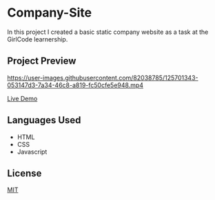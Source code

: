 # Company-Site

In this project I created a basic static company website as a task at the GirlCode learnership.

## Project Preview

https://user-images.githubusercontent.com/82038785/125701343-053147d3-7a34-46c8-a819-fc50cfe5e948.mp4


[Live Demo](https://raw.githack.com/SantishaR/Company-Site/master/index.html)

## Languages Used
- HTML
- CSS
- Javascript

## License

[MIT](https://choosealicense.com/licenses/mit/)
